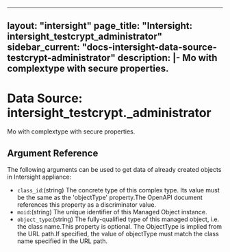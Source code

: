 
---
layout: "intersight"
page_title: "Intersight: intersight_testcrypt_administrator"
sidebar_current: "docs-intersight-data-source-testcrypt-administrator"
description: |-
Mo with complextype with secure properties.
---

# Data Source: intersight_testcrypt._administrator
Mo with complextype with secure properties.
## Argument Reference
The following arguments can be used to get data of already created objects in Intersight appliance:
* `class_id`:(string) The concrete type of this complex type. Its value must be the same as the 'objectType' property.The OpenAPI document references this property as a discriminator value. 
* `moid`:(string) The unique identifier of this Managed Object instance. 
* `object_type`:(string) The fully-qualified type of this managed object, i.e. the class name.This property is optional. The ObjectType is implied from the URL path.If specified, the value of objectType must match the class name specified in the URL path. 
